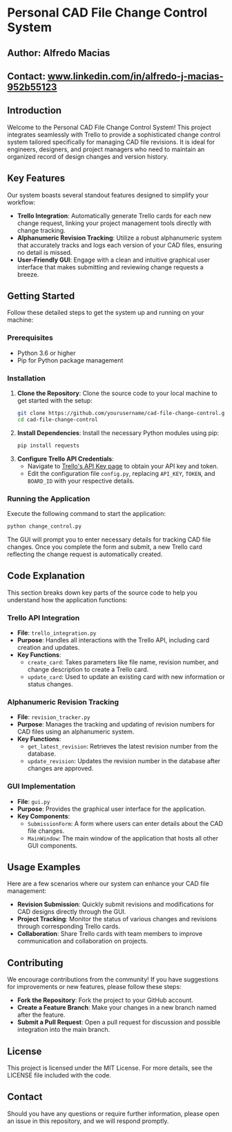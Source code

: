 # Personal CAD File Change Control System
## Author: Alfredo Macias
## Contact: www.linkedin.com/in/alfredo-j-macias-952b55123

## Introduction
Welcome to the Personal CAD File Change Control System! This project integrates seamlessly with Trello to provide a sophisticated change control system tailored specifically for managing CAD file revisions. It is ideal for engineers, designers, and project managers who need to maintain an organized record of design changes and version history.

## Key Features
Our system boasts several standout features designed to simplify your workflow:

- **Trello Integration**: Automatically generate Trello cards for each new change request, linking your project management tools directly with change tracking.
- **Alphanumeric Revision Tracking**: Utilize a robust alphanumeric system that accurately tracks and logs each version of your CAD files, ensuring no detail is missed.
- **User-Friendly GUI**: Engage with a clean and intuitive graphical user interface that makes submitting and reviewing change requests a breeze.

## Getting Started
Follow these detailed steps to get the system up and running on your machine:

### Prerequisites
- Python 3.6 or higher
- Pip for Python package management

### Installation
1. **Clone the Repository**: Clone the source code to your local machine to get started with the setup:
   ```bash
   git clone https://github.com/yourusername/cad-file-change-control.git
   cd cad-file-change-control
   ```
2. **Install Dependencies**: Install the necessary Python modules using pip:
   ```bash
   pip install requests
   ```
3. **Configure Trello API Credentials**:
   - Navigate to [Trello's API Key page](https://trello.com/app-key) to obtain your API key and token.
   - Edit the configuration file `config.py`, replacing `API_KEY`, `TOKEN`, and `BOARD_ID` with your respective details.

### Running the Application
Execute the following command to start the application:
   ```bash
   python change_control.py
   ```
The GUI will prompt you to enter necessary details for tracking CAD file changes. Once you complete the form and submit, a new Trello card reflecting the change request is automatically created.

## Code Explanation
This section breaks down key parts of the source code to help you understand how the application functions:

### Trello API Integration
- **File**: `trello_integration.py`
- **Purpose**: Handles all interactions with the Trello API, including card creation and updates.
- **Key Functions**:
  - `create_card`: Takes parameters like file name, revision number, and change description to create a Trello card.
  - `update_card`: Used to update an existing card with new information or status changes.

### Alphanumeric Revision Tracking
- **File**: `revision_tracker.py`
- **Purpose**: Manages the tracking and updating of revision numbers for CAD files using an alphanumeric system.
- **Key Functions**:
  - `get_latest_revision`: Retrieves the latest revision number from the database.
  - `update_revision`: Updates the revision number in the database after changes are approved.

### GUI Implementation
- **File**: `gui.py`
- **Purpose**: Provides the graphical user interface for the application.
- **Key Components**:
  - `SubmissionForm`: A form where users can enter details about the CAD file changes.
  - `MainWindow`: The main window of the application that hosts all other GUI components.

## Usage Examples
Here are a few scenarios where our system can enhance your CAD file management:
- **Revision Submission**: Quickly submit revisions and modifications for CAD designs directly through the GUI.
- **Project Tracking**: Monitor the status of various changes and revisions through corresponding Trello cards.
- **Collaboration**: Share Trello cards with team members to improve communication and collaboration on projects.

## Contributing
We encourage contributions from the community! If you have suggestions for improvements or new features, please follow these steps:
- **Fork the Repository**: Fork the project to your GitHub account.
- **Create a Feature Branch**: Make your changes in a new branch named after the feature.
- **Submit a Pull Request**: Open a pull request for discussion and possible integration into the main branch.

## License
This project is licensed under the MIT License. For more details, see the LICENSE file included with the code.

## Contact
Should you have any questions or require further information, please open an issue in this repository, and we will respond promptly.

